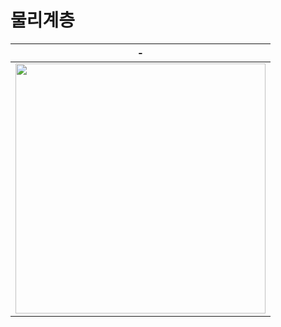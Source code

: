 # 물리계층

|-|
|-|
|<img width=400px src="https://github.com/MY-ALL-LECTURE/CCNA/assets/84259104/04189cb1-d28a-4961-af02-c8c91f5d9c14" />|


